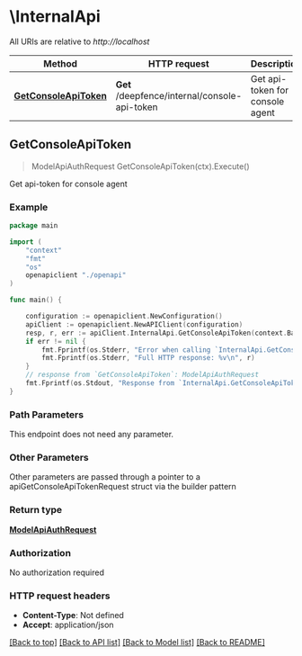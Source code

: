 # \InternalApi

All URIs are relative to *http://localhost*

Method | HTTP request | Description
------------- | ------------- | -------------
[**GetConsoleApiToken**](InternalApi.md#GetConsoleApiToken) | **Get** /deepfence/internal/console-api-token | Get api-token for console agent



## GetConsoleApiToken

> ModelApiAuthRequest GetConsoleApiToken(ctx).Execute()

Get api-token for console agent



### Example

```go
package main

import (
    "context"
    "fmt"
    "os"
    openapiclient "./openapi"
)

func main() {

    configuration := openapiclient.NewConfiguration()
    apiClient := openapiclient.NewAPIClient(configuration)
    resp, r, err := apiClient.InternalApi.GetConsoleApiToken(context.Background()).Execute()
    if err != nil {
        fmt.Fprintf(os.Stderr, "Error when calling `InternalApi.GetConsoleApiToken``: %v\n", err)
        fmt.Fprintf(os.Stderr, "Full HTTP response: %v\n", r)
    }
    // response from `GetConsoleApiToken`: ModelApiAuthRequest
    fmt.Fprintf(os.Stdout, "Response from `InternalApi.GetConsoleApiToken`: %v\n", resp)
}
```

### Path Parameters

This endpoint does not need any parameter.

### Other Parameters

Other parameters are passed through a pointer to a apiGetConsoleApiTokenRequest struct via the builder pattern


### Return type

[**ModelApiAuthRequest**](ModelApiAuthRequest.md)

### Authorization

No authorization required

### HTTP request headers

- **Content-Type**: Not defined
- **Accept**: application/json

[[Back to top]](#) [[Back to API list]](../README.md#documentation-for-api-endpoints)
[[Back to Model list]](../README.md#documentation-for-models)
[[Back to README]](../README.md)

